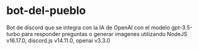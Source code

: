 # bot-del-pueblo
Bot de discord que se integra con la IA de OpenAI con el modelo gpt-3.5-turbo para responder preguntas o generar imagenes utilizando NodeJS v16.17.0, discord.js v14.11.0, openai v3.3.0
